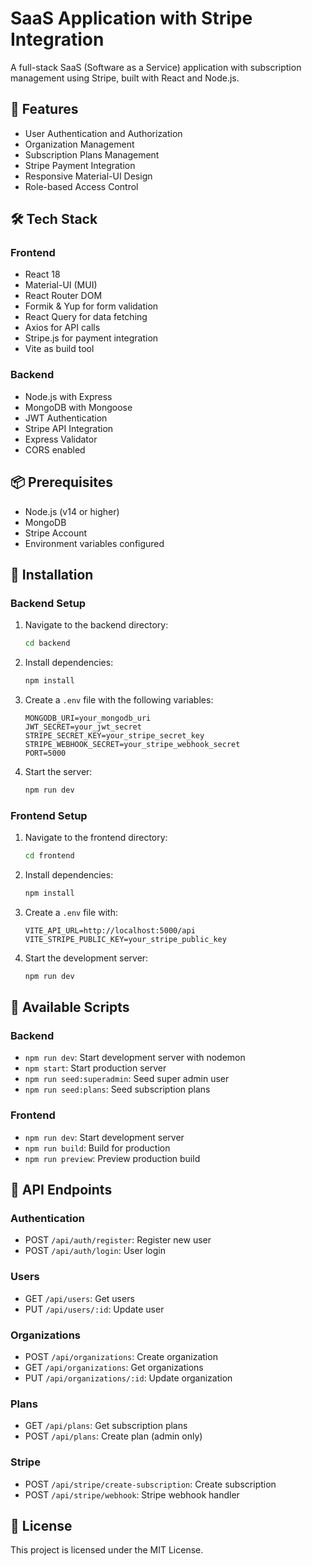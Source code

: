 # SaaS Application with Stripe Integration

A full-stack SaaS (Software as a Service) application with subscription management using Stripe, built with React and Node.js.

## 🚀 Features

- User Authentication and Authorization
- Organization Management
- Subscription Plans Management
- Stripe Payment Integration
- Responsive Material-UI Design
- Role-based Access Control

## 🛠️ Tech Stack

### Frontend
- React 18
- Material-UI (MUI)
- React Router DOM
- Formik & Yup for form validation
- React Query for data fetching
- Axios for API calls
- Stripe.js for payment integration
- Vite as build tool

### Backend
- Node.js with Express
- MongoDB with Mongoose
- JWT Authentication
- Stripe API Integration
- Express Validator
- CORS enabled

## 📦 Prerequisites

- Node.js (v14 or higher)
- MongoDB
- Stripe Account
- Environment variables configured

## 🔧 Installation

### Backend Setup
1. Navigate to the backend directory:
   ```bash
   cd backend
   ```
2. Install dependencies:
   ```bash
   npm install
   ```
3. Create a `.env` file with the following variables:
   ```
   MONGODB_URI=your_mongodb_uri
   JWT_SECRET=your_jwt_secret
   STRIPE_SECRET_KEY=your_stripe_secret_key
   STRIPE_WEBHOOK_SECRET=your_stripe_webhook_secret
   PORT=5000
   ```
4. Start the server:
   ```bash
   npm run dev
   ```

### Frontend Setup
1. Navigate to the frontend directory:
   ```bash
   cd frontend
   ```
2. Install dependencies:
   ```bash
   npm install
   ```
3. Create a `.env` file with:
   ```
   VITE_API_URL=http://localhost:5000/api
   VITE_STRIPE_PUBLIC_KEY=your_stripe_public_key
   ```
4. Start the development server:
   ```bash
   npm run dev
   ```

## 🌟 Available Scripts

### Backend
- `npm run dev`: Start development server with nodemon
- `npm start`: Start production server
- `npm run seed:superadmin`: Seed super admin user
- `npm run seed:plans`: Seed subscription plans

### Frontend
- `npm run dev`: Start development server
- `npm run build`: Build for production
- `npm run preview`: Preview production build

## 🔐 API Endpoints

### Authentication
- POST `/api/auth/register`: Register new user
- POST `/api/auth/login`: User login

### Users
- GET `/api/users`: Get users
- PUT `/api/users/:id`: Update user

### Organizations
- POST `/api/organizations`: Create organization
- GET `/api/organizations`: Get organizations
- PUT `/api/organizations/:id`: Update organization

### Plans
- GET `/api/plans`: Get subscription plans
- POST `/api/plans`: Create plan (admin only)

### Stripe
- POST `/api/stripe/create-subscription`: Create subscription
- POST `/api/stripe/webhook`: Stripe webhook handler

## 📝 License

This project is licensed under the MIT License.

